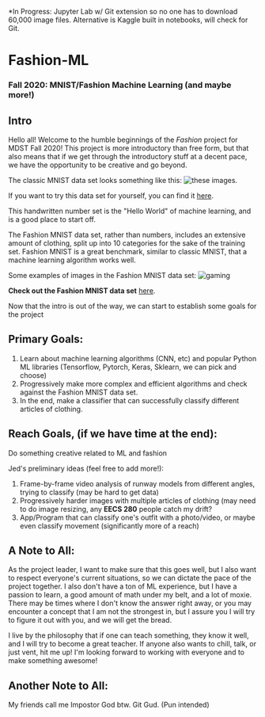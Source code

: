 *In Progress: Jupyter Lab w/ Git extension so no one has to download 60,000 image files. Alternative is Kaggle built in notebooks, will check for Git. 



# Fashion-ML

### Fall 2020: MNIST/Fashion Machine Learning (and maybe more!)

## Intro

Hello all! Welcome to the humble beginnings of the *Fashion* project for MDST Fall 2020! This project is more introductory than free form, but that also means that if we get through the introductory stuff at a decent pace, we have the opportunity to be creative and go beyond. 

The classic MNIST data set looks something like this: ![these images](https://3qeqpr26caki16dnhd19sv6by6v-wpengine.netdna-ssl.com/wp-content/uploads/2019/02/Plot-of-a-Subset-of-Images-from-the-MNIST-Dataset.png). 

If you want to try this data set for yourself, you can find it [here](http://yann.lecun.com/exdb/mnist/). 

This handwritten number set is the "Hello World" of machine learning, and is a good place to start off. 

The Fashion MNIST data set, rather than numbers, includes an extensive amount of clothing, split up into 10 categories for the sake of the training set. Fashion MNIST is a great benchmark, similar to classic MNIST, that a machine learning algorithm works well. 

Some examples of images in the Fashion MNIST data set: ![gaming](https://storage.googleapis.com/tfds-data/visualization/fig/fashion_mnist-3.0.1.png)

**Check out the Fashion MNIST data set** [here](https://www.kaggle.com/zalando-research/fashionmnist).

Now that the intro is out of the way, we can start to establish some goals for the project

## Primary Goals:
1.  Learn about machine learning algorithms (CNN, etc) and popular Python ML libraries (Tensorflow, Pytorch, Keras, Sklearn, we can pick and choose) 
2.  Progressively make more complex and efficient algorithms and check against the Fashion MNIST data set. 
3.  In the end, make a classifier that can successfully classify different articles of clothing. 

## Reach Goals, (if we have time at the end):

Do something creative related to ML and fashion

Jed's preliminary ideas (feel free to add more!):
1. Frame-by-frame video analysis of runway models from different angles, trying to classify (may be hard to get data)
2. Progressively harder images with multiple articles of clothing (may need to do image resizing, any **EECS 280** people catch my drift?
3. App/Program that can classify one's outfit with a photo/video, or maybe even classify movement (significantly more of a reach)






## A Note to All:

As the project leader, I want to make sure that this goes well, but I also want to respect everyone's current situations, so we can dictate the pace of the project together. I also don't have a ton of ML experience, but I have a passion to learn, a good amount of math under my belt, and a lot of moxie. There may be times where I don't know the answer right away, or you may encounter a concept that I am not the strongest in, but I assure you I will try to figure it out with you, and we will get the bread. 

I live by the philosophy that if one can teach something, they know it well, and I will try to become a great teacher. If anyone also wants to chill, talk, or just vent, hit me up! I'm looking forward to working with everyone and to make something awesome!

## Another Note to All:

My friends call me Impostor God btw. Git Gud. (Pun intended)

